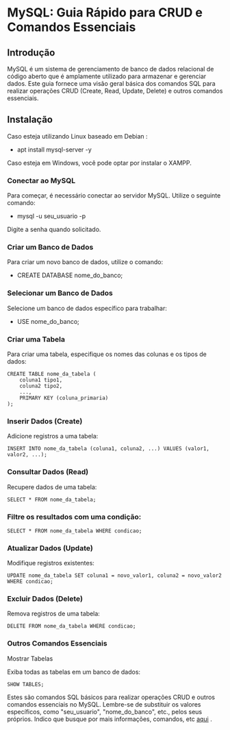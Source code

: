 # MySQL: Guia Rápido para CRUD e Comandos Essenciais

## Introdução

MySQL é um sistema de gerenciamento de banco de dados relacional de código aberto que é amplamente utilizado para armazenar e gerenciar dados. Este guia fornece uma visão geral básica dos comandos SQL para realizar operações CRUD (Create, Read, Update, Delete) e outros comandos essenciais.

## Instalação

Caso esteja utilizando Linux baseado em Debian :
- apt install mysql-server -y

Caso esteja em Windows, você pode optar por instalar o XAMPP.

### Conectar ao MySQL

Para começar, é necessário conectar ao servidor MySQL. Utilize o seguinte comando:


- mysql -u seu_usuario -p

Digite a senha quando solicitado.

### Criar um Banco de Dados

Para criar um novo banco de dados, utilize o comando:

- CREATE DATABASE nome_do_banco;

### Selecionar um Banco de Dados

Selecione um banco de dados específico para trabalhar:

- USE nome_do_banco;

### Criar uma Tabela

Para criar uma tabela, especifique os nomes das colunas e os tipos de dados:

    CREATE TABLE nome_da_tabela (
        coluna1 tipo1,
        coluna2 tipo2,
        ...,
        PRIMARY KEY (coluna_primaria)
    );

### Inserir Dados (Create)

Adicione registros a uma tabela:

    INSERT INTO nome_da_tabela (coluna1, coluna2, ...) VALUES (valor1, valor2, ...);

### Consultar Dados (Read)

Recupere dados de uma tabela:

    SELECT * FROM nome_da_tabela;

### Filtre os resultados com uma condição:

    SELECT * FROM nome_da_tabela WHERE condicao;

### Atualizar Dados (Update)

Modifique registros existentes:

    UPDATE nome_da_tabela SET coluna1 = novo_valor1, coluna2 = novo_valor2 WHERE condicao;

### Excluir Dados (Delete)

Remova registros de uma tabela:

    DELETE FROM nome_da_tabela WHERE condicao;

### Outros Comandos Essenciais

Mostrar Tabelas

Exiba todas as tabelas em um banco de dados:

    SHOW TABLES;


Estes são comandos SQL básicos para realizar operações CRUD e outros comandos essenciais no MySQL. Lembre-se de substituir os valores específicos, como "seu_usuario", "nome_do_banco", etc., pelos seus próprios. Indico que busque por mais informações, comandos, etc <a href='https://www.w3schools.com/sql/default.asp'>aqui</a> .